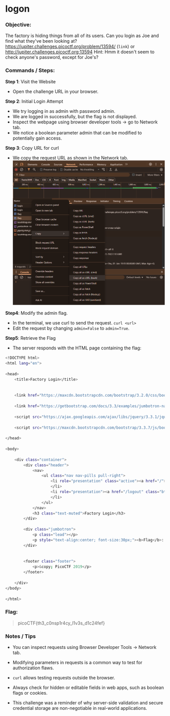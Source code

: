 # logon

### Objective:

The factory is hiding things from all of its users. Can you login as Joe and find what they've been looking at? https://jupiter.challenges.picoctf.org/problem/13594/ (`link`) or http://jupiter.challenges.picoctf.org:13594
Hint: Hmm it doesn't seem to check anyone's password, except for Joe's?

### Commands / Steps:

**Step 1**: Visit the Website

- Open the challenge URL in your browser.


**Step 2**: Initial Login Attempt

- We try logging in as admin with password admin.
- We are logged in successfully, but the flag is not displayed.
- Inspect the webpage using browser developer tools → go to Network tab.
- We notice a boolean parameter admin that can be modified to potentially gain access.



**Step 3**: Copy URL for curl
- We copy the request URL as shown in the Network tab.
![logon2](img/logon2.png)

**Step4**: Modify the admin flag.
- In the terminal, we use curl to send the request. `curl <url>`
- Edit the request by changing `admin=False` to `admin=True`.


**Step5**: Retrieve the Flag
- The server responds with the HTML page containing the flag:
```bash
<!DOCTYPE html>
<html lang="en">

<head>
    <title>Factory Login</title>


    <link href="https://maxcdn.bootstrapcdn.com/bootstrap/3.2.0/css/bootstrap.min.css" rel="stylesheet">

    <link href="https://getbootstrap.com/docs/3.3/examples/jumbotron-narrow/jumbotron-narrow.css" rel="stylesheet">

    <script src="https://ajax.googleapis.com/ajax/libs/jquery/3.3.1/jquery.min.js"></script>

    <script src="https://maxcdn.bootstrapcdn.com/bootstrap/3.3.7/js/bootstrap.min.js"></script>

</head>

<body>

    <div class="container">
        <div class="header">
            <nav>
                <ul class="nav nav-pills pull-right">
                    <li role="presentation" class="active"><a href="/">Home</a>
                    </li>
                    <li role="presentation"><a href="/logout" class="btn btn-link pull-right">Sign Out</a>
                    </li>
                </ul>
            </nav>
            <h3 class="text-muted">Factory Login</h3>
        </div>

        <div class="jumbotron">
            <p class="lead"></p>
            <p style="text-align:center; font-size:30px;"><b>Flag</b>: <code>picoCTF{th3_c0nsp1r4cy_l1v3s_d1c24fef}</code></p>
        </div>


        <footer class="footer">
            <p>&copy; PicoCTF 2019</p>
        </footer>

    </div>
</body>

</html>
```

### Flag:

> picoCTF{th3_c0nsp1r4cy_l1v3s_d1c24fef}

### Notes / Tips

- You can inspect requests using Browser Developer Tools → Network tab.

- Modifying parameters in requests is a common way to test for authorization flaws.

- `curl` allows testing requests outside the browser.

- Always check for hidden or editable fields in web apps, such as boolean flags or cookies.

- This challenge was a reminder of why server-side validation and secure credential storage are non-negotiable in real-world applications.


